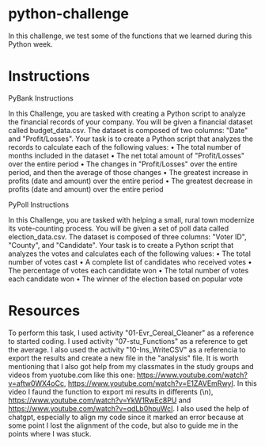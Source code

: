 # python-challenge

In this challenge, we test some of the functions that we learned during this Python week.

# Instructions

PyBank Instructions

In this Challenge, you are tasked with creating a Python script to analyze the financial records of your company. You will be given a financial dataset called budget_data.csv. The dataset is composed of two columns: "Date" and "Profit/Losses".
Your task is to create a Python script that analyzes the records to calculate each of the following values:
•	The total number of months included in the dataset
•	The net total amount of "Profit/Losses" over the entire period
•	The changes in "Profit/Losses" over the entire period, and then the average of those changes
•	The greatest increase in profits (date and amount) over the entire period
•	The greatest decrease in profits (date and amount) over the entire period

PyPoll Instructions

In this Challenge, you are tasked with helping a small, rural town modernize its vote-counting process.
You will be given a set of poll data called election_data.csv. The dataset is composed of three columns: "Voter ID", "County", and "Candidate". Your task is to create a Python script that analyzes the votes and calculates each of the following values:
•	The total number of votes cast
•	A complete list of candidates who received votes
•	The percentage of votes each candidate won
•	The total number of votes each candidate won
•	The winner of the election based on popular vote
 

# Resources 

To perform this task, I used activity "01-Evr_Cereal_Cleaner" as a reference to started coding. I used activity "07-stu_Functions" as a reference to get the average. I also used the activity "10-Ins_WriteCSV" as a referencia to export the results and create a new file in the "analysis" file. It is worth mentioning that I also got help from my classmates in the study groups and videos from yuotube.com like this one:  https://www.youtube.com/watch?v=aftw0WX4oCc, https://www.youtube.com/watch?v=E1ZAVEmRwyI. In this video I faund the function to export mi results in differents (\n), https://www.youtube.com/watch?v=YkW1RwEc8PU and https://www.youtube.com/watch?v=qdLb0hpuWcI. I also used the help of chatgpt, especially to align my code since it marked an error because at some point I lost the alignment of the code, but also to guide me in the points where I was stuck.
